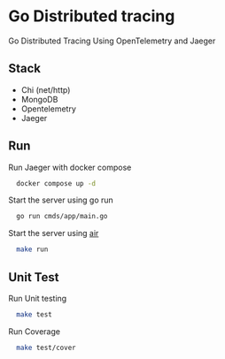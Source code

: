 
# Go Distributed tracing
Go Distributed Tracing Using OpenTelemetry and Jaeger
## Stack
- Chi (net/http)
- MongoDB
- Opentelemetry
- Jaeger
## Run
Run Jaeger with docker compose
```bash
  docker compose up -d
```
Start the server using go run
```bash
  go run cmds/app/main.go
```
Start the server using [air](https://github.com/cosmtrek/air)
```bash
  make run
```
## Unit Test
Run Unit testing
```bash
  make test
```
Run Coverage
```bash
  make test/cover
```